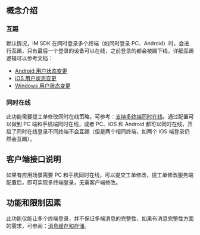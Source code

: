
## 概念介绍
### 互踢
默认情况，IM SDK 在同时登录多个终端（如同时登录 PC、Android）时，会进行互踢，只有最后一个登录的设备可以在线，之前登录的都会被踢下线，详细互踢逻辑可以参考文档：

- [Android 用户状态变更](/doc/product/269/初始化（Android%20SDK）#.E7.94.A8.E6.88.B7.E7.8A.B6.E6.80.81.E5.8F.98.E6.9B.B4.EF.BC.88.E4.BA.92.E8.B8.A2.EF.BC.89)
- [iOS 用户状态变更](/doc/product/269/初始化（iOS%20SDK）#5.-.E7.94.A8.E6.88.B7.E7.8A.B6.E6.80.81.E5.8F.98.E6.9B.B4.EF.BC.88.E4.BA.92.E8.B8.A2.EF.BC.89)
- [Windows 用户状态变更](/doc/product/269/初始化（Windows%20%20SDK）#6.-.E7.94.A8.E6.88.B7.E7.8A.B6.E6.80.81.E5.8F.98.E6.9B.B4-.EF.BC.88.E4.BA.92.E8.B8.A2.EF.BC.89)

### 同时在线
此功能需要提工单修改同时在线策略，可参考：[支持多终端同时在线](/doc/product/269/云通信配置变更需求工单#.E6.94.AF.E6.8C.81.E5.A4.9A.E7.BB.88.E7.AB.AF.E5.90.8C.E6.97.B6.E5.9C.A8.E7.BA.BF)。通过配置可以做到 PC 端和手机端同时在线，或者 PC、iOS 和 Android 都可以同时在线，开启了同时在线登录不同终端不会互踢（但是两个相同终端，如两个 iOS 端登录仍然会互踢）。

## 客户端接口说明
如果有应用场景需要 PC 和手机同时在线，可以提交工单修改，提工单修改服务端配置后，即可实现多终端登录，无需客户端修改。

## 功能和限制因素
此功能仅能让多个终端登录，并不保证多端消息的完整性，如果有消息完整性方面的需求，可参阅：[消息缓存和存储](/doc/product/269/消息缓存和存储)。
